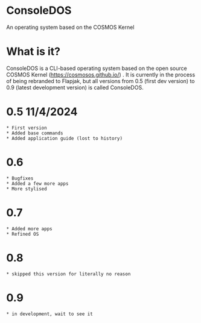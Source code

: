 # ConsoleDOS
 An operating system based on the COSMOS Kernel

# What is it?
 ConsoleDOS is a CLI-based operating system based on the open source COSMOS Kernel (https://cosmosos.github.io/) . It is currently in the process of being rebranded to Flapjak, but all versions from 0.5 (first dev version) to 0.9 (latest development version) is called ConsoleDOS.

# 0.5  11/4/2024
	* First version
	* Added base commands 
	* Added application guide (lost to history)

# 0.6
	* Bugfixes
	* Added a few more apps
	* More stylised

# 0.7
	* Added more apps
	* Refined OS

# 0.8
	* skipped this version for literally no reason

# 0.9
	* in development, wait to see it